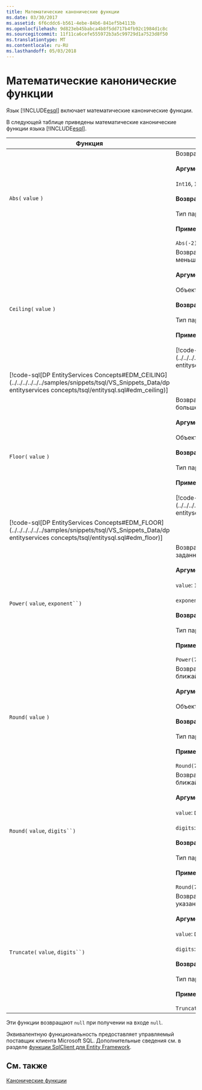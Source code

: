 ```yaml
---
title: Математические канонические функции
ms.date: 03/30/2017
ms.assetid: 6f6cddc6-b561-4ebe-84b6-841ef5b4113b
ms.openlocfilehash: 9d823eb45babca4b8f5dd717b4fb92c1984d1c8c
ms.sourcegitcommit: 11f11ca6cefe555972b3a5c99729d1a7523d8f50
ms.translationtype: MT
ms.contentlocale: ru-RU
ms.lasthandoff: 05/03/2018
---
```

# <a name="math-canonical-functions"></a>Математические канонические функции
Язык [!INCLUDE[esql](../../../../../../includes/esql-md.md)] включает математические канонические функции.  
  
 В следующей таблице приведены математические канонические функции языка [!INCLUDE[esql](../../../../../../includes/esql-md.md)].  
  
|Функция|Описание|  
|--------------|-----------------|  
|`Abs(` `value` `)`|Возвращает абсолютное значение `value`.<br /><br /> **Аргументы**<br /><br /> `Int16`, `Int32`, `Int64`, `Byte`, `Single`, `Double`, И `Decimal`.<br /><br /> **Возвращаемое значение**<br /><br /> Тип параметра `value`.<br /><br /> **Пример**<br /><br /> `Abs(-2)`|  
|`Ceiling(` `value` `)`|Возвращает наименьшее целое число, которое не меньше значения `value`.<br /><br /> **Аргументы**<br /><br /> Объект `Single`, `Double`, и `Decimal`.<br /><br /> **Возвращаемое значение**<br /><br /> Тип параметра `value`.<br /><br /> **Пример**<br /><br /> [!code-csharp[DP EntityServices Concepts#EDM_CEILING](../../../../../../samples/snippets/csharp/VS_Snippets_Data/dp entityservices concepts/cs/entitysql.cs#edm_ceiling)]
 [!code-sql[DP EntityServices Concepts#EDM_CEILING](../../../../../../samples/snippets/tsql/VS_Snippets_Data/dp entityservices concepts/tsql/entitysql.sql#edm_ceiling)]|  
|`Floor(` `value` `)`|Возвращает наибольшее целое число, которое не больше значения `value`.<br /><br /> **Аргументы**<br /><br /> Объект `Single`, `Double`, и `Decimal`.<br /><br /> **Возвращаемое значение**<br /><br /> Тип параметра `value`.<br /><br /> **Пример**<br /><br /> [!code-csharp[DP EntityServices Concepts#EDM_FLOOR](../../../../../../samples/snippets/csharp/VS_Snippets_Data/dp entityservices concepts/cs/entitysql.cs#edm_floor)]
 [!code-sql[DP EntityServices Concepts#EDM_FLOOR](../../../../../../samples/snippets/tsql/VS_Snippets_Data/dp entityservices concepts/tsql/entitysql.sql#edm_floor)]|  
|`Power(` `value`, `exponent``)`|Возвращает результат для заданного значения `value` по заданному показателю `exponent`.<br /><br /> **Аргументы**<br /><br /> `value`: `Int32, Int64, Double`, Или `Decimal`.<br /><br /> `exponent`: `Int64``, Double`, Или `Decimal`.<br /><br /> **Возвращаемое значение**<br /><br /> Тип параметра `value`.<br /><br /> **Пример**<br /><br /> `Power(748.58,2)`|  
|`Round(` `value` `)`|Возвращает целую часть `value`, округленную до ближайшего целого значения.<br /><br /> **Аргументы**<br /><br /> Объект `Single`, `Double`, и `Decimal`.<br /><br /> **Возвращаемое значение**<br /><br /> Тип параметра `value`.<br /><br /> **Пример**<br /><br /> `Round(748.58)`|  
|`Round(` `value`, `digits``)`|Возвращает значение `value`, округленное до ближайшего указанного знака `digits`.<br /><br /> **Аргументы**<br /><br /> `value`: `Double` или `Decimal`.<br /><br /> `digits`: `Int16` или `Int32`.<br /><br /> **Возвращаемое значение**<br /><br /> Тип параметра `value`.<br /><br /> **Пример**<br /><br /> `Round(748.58,1)`|  
|`Truncate(` `value`, `digits``)`|Возвращает значение `value`, усеченное до ближайшего указанного знака `digits`.<br /><br /> **Аргументы**<br /><br /> `value`: `Double` или `Decimal`.<br /><br /> `digits`: `Int16` или `Int32`.<br /><br /> **Возвращаемое значение**<br /><br /> Тип параметра `value`.<br /><br /> **Пример**<br /><br /> `Truncate(748.58,1)`|  
  
 Эти функции возвращают `null` при получении на входе `null`.  
  
 Эквивалентную функциональность предоставляет управляемый поставщик клиента Microsoft SQL. Дополнительные сведения см. в разделе [функции SqlClient для Entity Framework](../../../../../../docs/framework/data/adonet/ef/sqlclient-for-ef-functions.md).  
  
## <a name="see-also"></a>См. также  
 [Канонические функции](../../../../../../docs/framework/data/adonet/ef/language-reference/canonical-functions.md)
